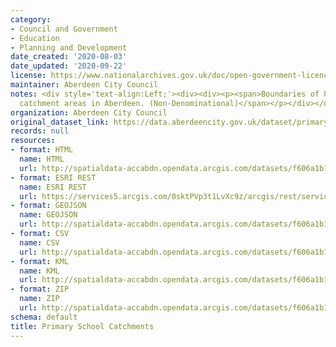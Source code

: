 ```yaml
---
category:
- Council and Government
- Education
- Planning and Development
date_created: '2020-08-03'
date_updated: '2020-09-22'
license: https://www.nationalarchives.gov.uk/doc/open-government-licence/version/3/
maintainer: Aberdeen City Council
notes: <div style='text-align:Left;'><div><div><p><span>Boundaries of Primary School
  catchment areas in Aberdeen. (Non-Denominational)</span></p></div></div></div>
organization: Aberdeen City Council
original_dataset_link: https://data.aberdeencity.gov.uk/dataset/primary-school-catchments1
records: null
resources:
- format: HTML
  name: HTML
  url: http://spatialdata-accabdn.opendata.arcgis.com/datasets/f606a1b1b5b746aea68955d5d8458e6e_0
- format: ESRI REST
  name: ESRI REST
  url: https://services5.arcgis.com/0sktPVp3t1LvXc9z/arcgis/rest/services/Primary_School_Catchments/FeatureServer/0
- format: GEOJSON
  name: GEOJSON
  url: http://spatialdata-accabdn.opendata.arcgis.com/datasets/f606a1b1b5b746aea68955d5d8458e6e_0.geojson?outSR={"latestWkid":27700,"wkid":27700}
- format: CSV
  name: CSV
  url: http://spatialdata-accabdn.opendata.arcgis.com/datasets/f606a1b1b5b746aea68955d5d8458e6e_0.csv?outSR={"latestWkid":27700,"wkid":27700}
- format: KML
  name: KML
  url: http://spatialdata-accabdn.opendata.arcgis.com/datasets/f606a1b1b5b746aea68955d5d8458e6e_0.kml?outSR={"latestWkid":27700,"wkid":27700}
- format: ZIP
  name: ZIP
  url: http://spatialdata-accabdn.opendata.arcgis.com/datasets/f606a1b1b5b746aea68955d5d8458e6e_0.zip?outSR={"latestWkid":27700,"wkid":27700}
schema: default
title: Primary School Catchments
---
```

